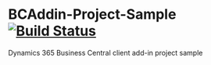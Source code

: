 # BCAddin-Project-Sample [![Build Status](https://travis-ci.com/v3nom/BCAddin-Project-Sample.svg?branch=master)](https://travis-ci.com/v3nom/BCAddin-Project-Sample)
Dynamics 365 Business Central client add-in project sample
